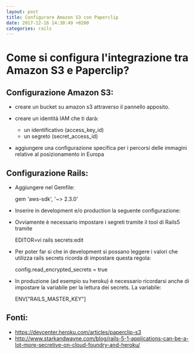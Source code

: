 ```yaml
---
layout: post
title: Configurare Amazon S3 con Paperclip
date: 2017-12-16 14:30:49 +0200
categories: rails
---
```


# Come si configura l'integrazione tra Amazon S3 e Paperclip?

## Configurazione Amazon S3:

- creare un bucket su amazon s3 attraverso il pannello apposito.
- creare un identità IAM che ti darà:
  - un identificativo (access_key_id)
  - un segreto (secret_access_id)
- aggiungere una configurazione specifica per i percorsi delle immagini relative al posizionamento in Europa

  <script src="https://gist.github.com/simonini/9d5341413d70bef99077bfe24c44bf3b.js"></script>


## Configurazione Rails:

- Aggiungere nel Gemfile:

    gem 'aws-sdk', '~> 2.3.0'

- Inserire in development e/o production la seguente configurazione:

   <script src="https://gist.github.com/simonini/948c94aeb337e44e54e5480c92907104.js"></script>

- Ovviamente è necessario impostare i segreti tramite il tool di Rails5 tramite

    EDITOR=vi rails secrets:edit

- Per poter far si che in development si possano leggere i valori che utilizza rails secrets ricorda di impostare questa regola:

    config.read_encrypted_secrets = true  

- In produzione (ad esempio su heroku) è necessario ricordarsi anche di impostare la variabile per la lettura dei secrets. La variabile:


    ENV["RAILS_MASTER_KEY"]


## Fonti:

- https://devcenter.heroku.com/articles/paperclip-s3
- http://www.starkandwayne.com/blog/rails-5-1-applications-can-be-a-lot-more-secretive-on-cloud-foundry-and-heroku/
